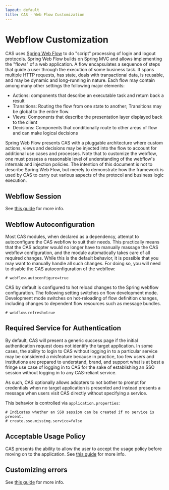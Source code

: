 ```yaml
---
layout: default
title: CAS - Web Flow Customization
---
```


# Webflow Customization
CAS uses [Spring Web Flow](projects.spring.io/spring-webflow) to do "script" processing of login and logout protocols.
Spring Web Flow builds on Spring MVC and allows implementing the "flows" of a web application. A flow encapsulates a sequence
of steps that guide a user through the execution of some business task. It spans multiple HTTP requests, has state, deals with
 transactional data, is reusable, and may be dynamic and long-running in nature. Each flow may contain among many other settings the following major elements:

- Actions: components that describe an executable task and return back a result
- Transitions: Routing the flow from one state to another; Transitions may be global to the entire flow.
- Views: Components that describe the presentation layer displayed back to the client
- Decisions: Components that conditionally route to other areas of flow and can make logical decisions

Spring Web Flow presents CAS with a pluggable architecture where custom actions, views and decisions may be injected into the
flow to account for additional use cases and processes. Note that to customize the webflow, one must possess a reasonable level
of understanding of the webflow's internals and injection policies. The intention of this document is not to describe Spring Web Flow,
but merely to demonstrate how the framework is used by CAS to carry out various aspects of the protocol and business logic execution.

## Webflow Session
See [this guide](Webflow-Customization-Sessions.html) for more info.

## Webflow Autoconfiguration

Most CAS modules, when declared as a dependency, attempt to autoconfigure the CAS webflow to suit their needs.
This practically means that the CAS adopter would no longer have to manually massage the CAS webflow configuration,
and the module automatically takes care of all required changes. While this is the default behavior, it is possible that
you may want to manually handle all such changes. For doing so, you will need to disable the CAS autoconfiguration
of the webflow:

```properties
# webflow.autoconfigure=true
```

CAS by default is configured to hot reload changes to the Spring webflow configuration.
The following setting switches on flow development mode. Development mode switches 
on hot-reloading of flow definition changes, 
including changes to dependent flow resources such as message bundles.

```properties
# webflow.refresh=true
```

## Required Service for Authentication
By default, CAS will present a generic success page if the initial authentication request does not identify
the target application. In some cases, the ability to login to CAS without logging
in to a particular service may be considered a misfeature because in practice, too few users and institutions
are prepared to understand, brand, and support what is at best a fringe use case of logging in to CAS for the
sake of establishing an SSO session without logging in to any CAS-reliant service.

As such, CAS optionally allows adopters to not bother to prompt for credentials when no target application is presented
and instead presents a message when users visit CAS directly without specifying a service.

This behavior is controlled via `application.properties`:

```properties
# Indicates whether an SSO session can be created if no service is present.
# create.sso.missing.service=false
```

## Acceptable Usage Policy
CAS presents the ability to allow the user to accept the usage policy before moving on to the application.
See [this guide](Webflow-Customization-AUP.html) for more info.

## Customizing errors
See [this guide](Webflow-Customization-Exceptions.html) for more info.
